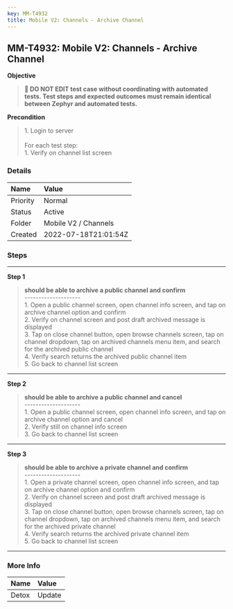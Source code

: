 ```yaml
---
key: MM-T4932
title: Mobile V2: Channels - Archive Channel
---
```


## MM-T4932: Mobile V2: Channels - Archive Channel

**Objective**

> <article><strong>🛑 DO NOT EDIT test case without coordinating with automated tests. Test steps and expected outcomes must remain identical between Zephyr and automated tests.</strong></article>

**Precondition**

> <article>1. Login to server<br /><br />For each test step:<br />1. Verify on channel list screen</article>

### Details

| Name     | Value                |
| :------- | :------------------- |
| Priority | Normal               |
| Status   | Active               |
| Folder   | Mobile V2 / Channels |
| Created  | 2022-07-18T21:01:54Z |

### Steps

<hr/>

**Step 1**

> <article><strong>should be able to archive a public channel and confirm</strong><br />--------------------<br />1. Open a public channel screen, open channel info screen, and tap on archive channel option and confirm<br />2. Verify on channel screen and post draft archived message is displayed<br />3. Tap on close channel button, open browse channels screen, tap on channel dropdown, tap on archived channels menu item, and search for the archived public channel<br />4. Verify search returns the archived public channel item<br />5. Go back to channel list screen</article>

<hr/>

**Step 2**

> <article><strong>should be able to archive a public channel and cancel</strong><br />--------------------<br />1. Open a public channel screen, open channel info screen, and tap on archive channel option and cancel<br />2. Verify still on channel info screen<br />3. Go back to channel list screen</article>

<hr/>

**Step 3**

> <article><strong>should be able to archive a private channel and confirm</strong><br />--------------------<br />1. Open a private channel screen, open channel info screen, and tap on archive channel option and confirm<br />2. Verify on channel screen and post draft archived message is displayed<br />3. Tap on close channel button, open browse channels screen, tap on channel dropdown, tap on archived channels menu item, and search for the archived private channel<br />4. Verify search returns the archived private channel item<br />5. Go back to channel list screen</article>

<hr/>

### More Info

| Name  | Value  |
| :---- | :----- |
| Detox | Update |

